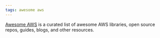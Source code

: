 ```yaml
---
tags: awesome aws
---
```


[Awesome AWS](https://webdevscom.github.io/resources/101) is a curated list of awesome AWS libraries, open source repos, guides, blogs, and other resources.